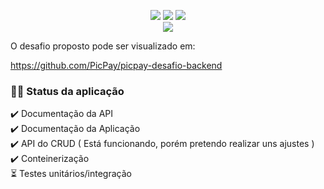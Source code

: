 <p align="center">
  <img src="https://img.shields.io/badge/Kotlin-000?&style=for-the-badge&logo=kotlin&logoColor=yellow"/>
  <img src="https://img.shields.io/badge/Spring-000?style=for-the-badge&logo=spring&logoColor=green"/>
    <img src="https://img.shields.io/badge/Docker-000?style=for-the-badge&logo=docker&logoColor=white">  
<br><img src="http://img.shields.io/static/v1?label=STATUS&message=EM%20DESENVOLVIMENTO&color=red&style=for-the-badge"/>
</p>

O desafio proposto pode ser visualizado em:

https://github.com/PicPay/picpay-desafio-backend

### 👨‍💻 Status da aplicação

✔️ Documentação da API<br>
✔️  Documentação da Aplicação <br>
✔️ API do CRUD ( Está funcionando, porém pretendo realizar uns ajustes ) <br>
✔️ Conteinerização <br>
⏳ Testes unitários/integração <br>


